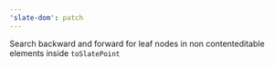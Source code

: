 ```yaml
---
'slate-dom': patch
---
```


Search backward and forward for leaf nodes in non contenteditable elements inside `toSlatePoint`
